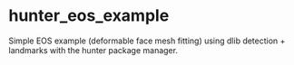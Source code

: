 # hunter_eos_example
Simple EOS example (deformable face mesh fitting) using dlib detection + landmarks with the hunter package manager.
